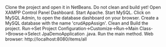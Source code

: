 Clone the project and open it in NetBeans. Do not clean and build yet!
Open XAMPP Control Panel Dashboard.
Start Apache.
Start MySQL.
Click on MySQL Admin, to open the database dashboard on your browser.
Create a MySQL database with the name 'crudAppAssign'.
Clean and Build the project.
Run->Set Project Configuration->Customize->Run->Main Class->Browse->Select JpaDemoApplication .java.
Run the main method.
Web browser: http://localhost:8080/items/all
